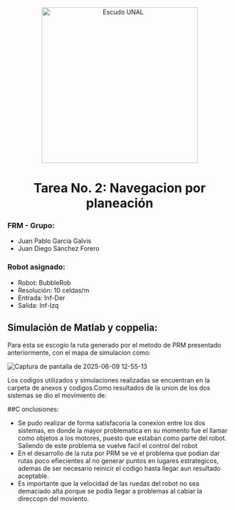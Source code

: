 <div align="center">
<picture>
    <source srcset="https://imgur.com/5bYAzsb.png" media="(prefers-color-scheme: dark)">
    <source srcset="https://imgur.com/Os03JoE.png" media="(prefers-color-scheme: light)">
    <img src="https://imgur.com/Os03JoE.png" alt="Escudo UNAL" width="350px">
</picture>
  
# Tarea No. 2: Navegacion por planeación

</div>

### FRM - Grupo:
- Juan Pablo García Galvis
- Juan Diego Sánchez Forero
### Robot asignado:
* Robot: BubbleRob
* Resolución: 10 celdas/m
* Entrada: Inf-Der
* Salida: Inf-Izq














## Simulación de Matlab y coppelia:

Para esta se escogio la ruta generado por el metodo de PRM presentado anteriormente, con el mapa de simulacion como:


![Captura de pantalla de 2025-06-09 12-55-13](https://github.com/user-attachments/assets/4cbbcdff-3b5f-40bc-a2fa-886ab7afae93)

Los codigos utilizados y simulaciones realizadas se encuentran en la carpeta de anexos y codigos.Como resultados de la union de los dos sistemas se dio el movimiento de:



##C onclusiones:


- Se pudo realizar de forma satisfacoria la conexion entre los dos sistemas, en donde la mayor problematica en su momento fue el llamar como objetos a los motores, puesto que estaban como parte del robot. Saliendo de este problema se vuelve facil el control del robot
- En el desarrollo de la ruta por PRM se ve el problema que podian dar rutas poco efiecientes al no generar puntos en lugares estrategicos, ademas de ser necesario reinicir el codigo hasta llegar aun resultado aceptable.
- Es importante que la velocidad de las ruedas del robot no sea demaciado alta porque se podia llegar a problemas al cabiar la direccopn del moviento.




